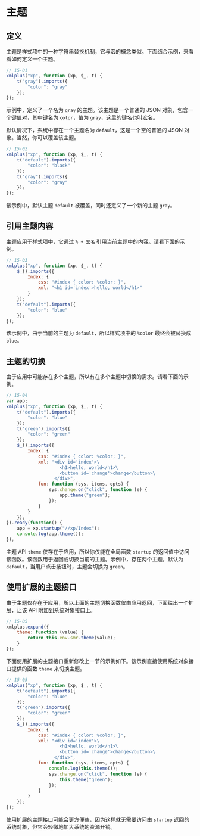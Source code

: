# 主题

## 定义

主题是样式项中的一种字符串替换机制，它与宏的概念类似。下面结合示例，来看看如何定义一个主题。

```js
// 15-01
xmlplus("xp", function (xp, $_, t) {
    t("gray").imports({
        "color": "gray"
    });
});
```

示例中，定义了一个名为 `gray` 的主题。该主题是一个普通的 JSON 对象，包含一个键值对，其中键名为 `color`，值为 `gray`，这里的键名也叫宏名。

默认情况下，系统中存在一个主题名为 `default`，这是一个空的普通的 JSON 对象。当然，你可以覆盖该主题。

```js
// 15-02
xmlplus("xp", function (xp, $_, t) {
    t("default").imports({
        "color": "black"
    });
    t("gray").imports({
        "color": "gray"
    });
});
```

该示例中，默认主题 `default` 被覆盖，同时还定义了一个新的主题 `gray`。

## 引用主题内容

主题应用于样式项中，它通过 `% + 宏名` 引用当前主题中的内容。请看下面的示例。

```js
// 15-03
xmlplus("xp", function (xp, $_, t) {
    $_().imports({
        Index: {
            css: "#index { color: %color; }",
            xml: "<h1 id='index'>hello, world</h1>"
        }
    });
    t("default").imports({
        "color": "blue"
    });
});
```

该示例中，由于当前的主题为 `default`，所以样式项中的 `%color` 最终会被替换成 `blue`。

## 主题的切换

由于应用中可能存在多个主题，所以有在多个主题中切换的需求。请看下面的示例。

```js
// 15-04
var app;
xmlplus("xp", function (xp, $_, t) {
    t("default").imports({
        "color": "blue"
    });
    t("green").imports({
        "color": "green"
    });
    $_().imports({
        Index: {
            css: "#index { color: %color; }",
            xml: "<div id='index'>\
                    <h1>hello, world</h1>\
                    <button id='change'>change</button>\
                  </div>",
            fun: function (sys, items, opts) {
                sys.change.on("click", function (e) {
                    app.theme("green");
                });
            }
        }
    });
}).ready(function() {
    app = xp.startup("//xp/Index");
    console.log(app.theme());
});
```

主题 API `theme` 仅存在于应用，所以你仅能在全局函数 `startup` 的返回值中访问该函数。该函数用于返回或切换当前的主题。示例中，存在两个主题，默认为 `default`，当用户点击按钮时，主题会切换为 `green`。

## 使用扩展的主题接口

由于主题仅存在于应用，所以上面的主题切换函数仅由应用返回，下面给出一个扩展，让该 API 附加到系统对象接口上。

```js
// 15-05
xmlplus.expand({
    theme: function (value) {
        return this.env.smr.theme(value);
    }
});
```

下面使用扩展的主题接口重新修改上一节的示例如下。该示例直接使用系统对象接口提供的函数 `theme` 来切换主题。

```js
// 15-05
xmlplus("xp", function (xp, $_, t) {
    t("default").imports({
        "color": "blue"
    });
    t("green").imports({
        "color": "green"
    });
    $_().imports({
        Index: {
            css: "#index { color: %color; }",
            xml: "<div id='index'>\
                    <h1>hello, world</h1>\
                    <button id='change'>change</button>\
                  </div>",
            fun: function (sys, items, opts) {
                console.log(this.theme());
                sys.change.on("click", function (e) {
                    this.theme("green");
                });
            }
        }
    });
});
```

使用扩展的主题接口可能会更方便些，因为这样就无需要访问由 `startup` 返回的系统对象，但它会轻微地加大系统的资源开销。